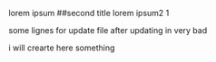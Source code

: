 lorem ipsum 
##second title
lorem ipsum2 1




some lignes for update file after updating in very bad 

i will crearte here something 